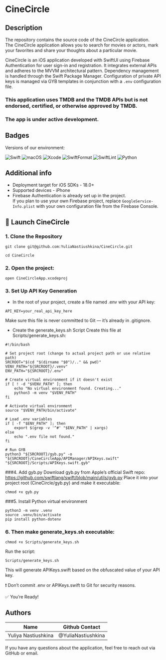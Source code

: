 # CineCircle

## Description

The repository contains the source code of the CineCircle application.  
The CineCircle application allows you to search for movies or actors, mark your favorites and share your thoughts about a particular movie.

CineCircle is an iOS application developed with SwiftUI using Firebase Authentication for user sign-in and registration. It integrates external APIs and adheres to the MVVM architectural pattern. Dependency management is handled through the Swift Package Manager. Configuration of private API keys is managed via GYB templates in conjunction with a `.env` configuration file.

### This application uses TMDB and the TMDB APIs but is not endorsed, certified, or otherwise approved by TMDB.

### The app is under active development.

## Badges

Versions of our environment:

![Swift](https://img.shields.io/badge/Swift-6.1-blueviolet) ![macOS](https://img.shields.io/badge/macOS-15.4+-green) ![Xcode](https://img.shields.io/badge/Xcode-16.3-blue) ![SwiftFormat](https://img.shields.io/badge/SwiftFormat-0.54.2-yellow) ![SwiftLint](https://img.shields.io/badge/SwiftLint-0.55.1-orange)
    ![Python](https://img.shields.io/badge/Python-3.10+-pink)

## Additional info

* Deployment target for iOS SDKs - 18.0+
* Supported devices - iPhone
*  Firebase Authentication is already set up in the project.  
If you plan to use your own Firebase project, replace `GoogleService-Info.plist` with your own configuration file from the Firebase Console.

## 🚀 Launch CineCircle
### 1. Clone the Repository
```
git clone git@github.com:YuliaNastiushkina/CineCircle.git

cd CineCircle
```

### 2. Open the project: 
```
open CineCircleApp.xcodeproj
```

### 3. Set Up API Key Generation
* In the root of your project, create a file named .env with your API key:
```
API_KEY=your_real_api_key_here
```
Make sure this file is never committed to Git — it’s already in .gitignore.

* Create the generate_keys.sh Script
Create this file at Scripts/generate_keys.sh:

```
#!/bin/bash

# Set project root (change to actual project path or use relative path)
SRCROOT="$(cd "$(dirname "$0")/.." && pwd)"
VENV_PATH="${SRCROOT}/.venv"
ENV_PATH="${SRCROOT}/.env"

# Create virtual environment if it doesn't exist
if [ ! -d "$VENV_PATH" ]; then
    echo "No virtual environment found. Creating..."
    python3 -m venv "$VENV_PATH"
fi

# Activate virtual environment
source "$VENV_PATH/bin/activate"

# Load .env variables
if [ -f "$ENV_PATH" ]; then
    export $(grep -v '^#' "$ENV_PATH" | xargs)
else
    echo ".env file not found."
fi

# Run GYB
python3 "${SRCROOT}/gyb.py" -o "${SRCROOT}/CineCircleApp/APIManager/APIKeys.swift" "${SRCROOT}/Scripts/APIKeys.swift.gyb"
```

###4. Add gyb.py
Download gyb.py from Apple’s official Swift repo:
https://github.com/swiftlang/swift/blob/main/utils/gyb.py
Place it into your project root (CineCircle/gyb.py) and make it executable:
```
chmod +x gyb.py
```


###5. Install Python virtual environment
```
python3 -m venv .venv
source .venv/bin/activate
pip install python-dotenv
```

### 6. Then make generate_keys.sh executable:
```
chmod +x Scripts/generate_keys.sh
```

Run the script:
```
Scripts/generate_keys.sh
```

This will generate APIKeys.swift based on the obfuscated value of your API key.

❗ Don’t commit .env or APIKeys.swift to Git for security reasons.

✅ You’re Ready!


## Authors

| Name | Github Contact |
|---------------------|--------------------|
| Yuliya Nastiushkina | @YuliaNastiushkina |

If you have any questions about the application, feel free to reach out via GitHub or email.
